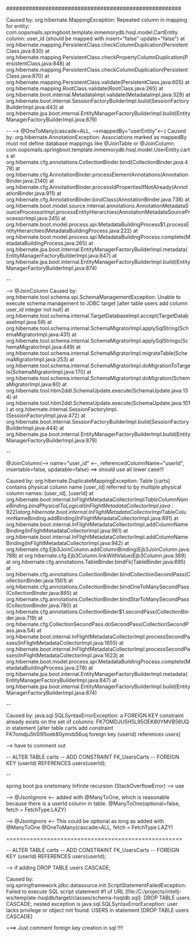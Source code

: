######################################################







Caused by: org.hibernate.MappingException: Repeated column in mapping for entity: com.oopsmails.springboot.template.inmemorydb.hsql.model.CartEntity column: user_id (should be mapped with insert="false" update="false")
	at org.hibernate.mapping.PersistentClass.checkColumnDuplication(PersistentClass.java:830)
	at org.hibernate.mapping.PersistentClass.checkPropertyColumnDuplication(PersistentClass.java:848)
	at org.hibernate.mapping.PersistentClass.checkColumnDuplication(PersistentClass.java:870)
	at org.hibernate.mapping.PersistentClass.validate(PersistentClass.java:605)
	at org.hibernate.mapping.RootClass.validate(RootClass.java:265)
	at org.hibernate.boot.internal.MetadataImpl.validate(MetadataImpl.java:329)
	at org.hibernate.boot.internal.SessionFactoryBuilderImpl.build(SessionFactoryBuilderImpl.java:443)
	at org.hibernate.jpa.boot.internal.EntityManagerFactoryBuilderImpl.build(EntityManagerFactoryBuilderImpl.java:879)

--
--> @OneToMany(cascade=ALL, -->mappedBy="userEntity"<--)
Caused by: org.hibernate.AnnotationException: Associations marked as mappedBy must not define database mappings like @JoinTable or @JoinColumn: com.oopsmails.springboot.template.inmemorydb.hsql.model.UserEntity.carts
	at org.hibernate.cfg.annotations.CollectionBinder.bind(CollectionBinder.java:478)
	at org.hibernate.cfg.AnnotationBinder.processElementAnnotations(AnnotationBinder.java:2140)
	at org.hibernate.cfg.AnnotationBinder.processIdPropertiesIfNotAlready(AnnotationBinder.java:911)
	at org.hibernate.cfg.AnnotationBinder.bindClass(AnnotationBinder.java:738)
	at org.hibernate.boot.model.source.internal.annotations.AnnotationMetadataSourceProcessorImpl.processEntityHierarchies(AnnotationMetadataSourceProcessorImpl.java:245)
	at org.hibernate.boot.model.process.spi.MetadataBuildingProcess$1.processEntityHierarchies(MetadataBuildingProcess.java:222)
	at org.hibernate.boot.model.process.spi.MetadataBuildingProcess.complete(MetadataBuildingProcess.java:265)
	at org.hibernate.jpa.boot.internal.EntityManagerFactoryBuilderImpl.metadata(EntityManagerFactoryBuilderImpl.java:847)
	at org.hibernate.jpa.boot.internal.EntityManagerFactoryBuilderImpl.build(EntityManagerFactoryBuilderImpl.java:874)

--

--> @JoinColumn
Caused by: org.hibernate.tool.schema.spi.SchemaManagementException: Unable to execute schema management to JDBC target [alter table users add column user_id integer not null]
	at org.hibernate.tool.schema.internal.TargetDatabaseImpl.accept(TargetDatabaseImpl.java:59)
	at org.hibernate.tool.schema.internal.SchemaMigratorImpl.applySqlString(SchemaMigratorImpl.java:431)
	at org.hibernate.tool.schema.internal.SchemaMigratorImpl.applySqlStrings(SchemaMigratorImpl.java:449)
	at org.hibernate.tool.schema.internal.SchemaMigratorImpl.migrateTable(SchemaMigratorImpl.java:253)
	at org.hibernate.tool.schema.internal.SchemaMigratorImpl.doMigrationToTargets(SchemaMigratorImpl.java:170)
	at org.hibernate.tool.schema.internal.SchemaMigratorImpl.doMigration(SchemaMigratorImpl.java:60)
	at org.hibernate.tool.hbm2ddl.SchemaUpdate.execute(SchemaUpdate.java:134)
	at org.hibernate.tool.hbm2ddl.SchemaUpdate.execute(SchemaUpdate.java:101)
	at org.hibernate.internal.SessionFactoryImpl.<init>(SessionFactoryImpl.java:472)
	at org.hibernate.boot.internal.SessionFactoryBuilderImpl.build(SessionFactoryBuilderImpl.java:444)
	at org.hibernate.jpa.boot.internal.EntityManagerFactoryBuilderImpl.build(EntityManagerFactoryBuilderImpl.java:879)

--

@JoinColumn(--> name="user_id" <--, referencedColumnName="userId", insertable=false, updatable=false)
==> should use all lower case!!!

Caused by: org.hibernate.DuplicateMappingException: Table [carts] contains physical column name [user_id] referred to by multiple physical column names: [user_id], [userId]
	at org.hibernate.boot.internal.InFlightMetadataCollectorImpl$TableColumnNameBinding.bindPhysicalToLogical(InFlightMetadataCollectorImpl.java:922)
	at org.hibernate.boot.internal.InFlightMetadataCollectorImpl$TableColumnNameBinding.addBinding(InFlightMetadataCollectorImpl.java:891)
	at org.hibernate.boot.internal.InFlightMetadataCollectorImpl.addColumnNameBinding(InFlightMetadataCollectorImpl.java:961)
	at org.hibernate.boot.internal.InFlightMetadataCollectorImpl.addColumnNameBinding(InFlightMetadataCollectorImpl.java:942)
	at org.hibernate.cfg.Ejb3JoinColumn.addColumnBinding(Ejb3JoinColumn.java:788)
	at org.hibernate.cfg.Ejb3Column.linkWithValue(Ejb3Column.java:369)
	at org.hibernate.cfg.annotations.TableBinder.bindFk(TableBinder.java:695)
	at org.hibernate.cfg.annotations.CollectionBinder.bindCollectionSecondPass(CollectionBinder.java:1561)
	at org.hibernate.cfg.annotations.CollectionBinder.bindOneToManySecondPass(CollectionBinder.java:865)
	at org.hibernate.cfg.annotations.CollectionBinder.bindStarToManySecondPass(CollectionBinder.java:780)
	at org.hibernate.cfg.annotations.CollectionBinder$1.secondPass(CollectionBinder.java:719)
	at org.hibernate.cfg.CollectionSecondPass.doSecondPass(CollectionSecondPass.java:54)
	at org.hibernate.boot.internal.InFlightMetadataCollectorImpl.processSecondPasses(InFlightMetadataCollectorImpl.java:1655)
	at org.hibernate.boot.internal.InFlightMetadataCollectorImpl.processSecondPasses(InFlightMetadataCollectorImpl.java:1623)
	at org.hibernate.boot.model.process.spi.MetadataBuildingProcess.complete(MetadataBuildingProcess.java:278)
	at org.hibernate.jpa.boot.internal.EntityManagerFactoryBuilderImpl.metadata(EntityManagerFactoryBuilderImpl.java:847)
	at org.hibernate.jpa.boot.internal.EntityManagerFactoryBuilderImpl.build(EntityManagerFactoryBuilderImpl.java:874)

--


Caused by: java.sql.SQLSyntaxErrorException: a FOREIGN KEY constraint already exists on the set of columns: FK7OMDJU5H5L95OEK80YMVB56UQ in statement [alter table carts add constraint FK7omdju5h5l95oek80ymvb56uq foreign key (userid) references users]

--> have to comment out

-- ALTER TABLE carts
-- ADD CONSTRAINT FK_UsersCarts
-- FOREIGN KEY (userId) REFERENCES users(userId);


--

spring boot jpa onetomany Infinite recursion (StackOverflowError)
--> use 

--> @JsonIgnore <-- added with @ManyToOne, which is reasonable because there is a userId column in table.
@ManyToOne(optional=false, fetch = FetchType.LAZY)


--> @JsonIgnore <-- This could be optional as long as added with @ManyToOne
@OneToMany(cascade=ALL, fetch = FetchType.LAZY)



====================================================


-- ALTER TABLE carts
-- ADD CONSTRAINT FK_UsersCarts
-- FOREIGN KEY (userId) REFERENCES users(userId);

--> if adding DROP TABLE users CASCADE;

Caused by: org.springframework.jdbc.datasource.init.ScriptStatementFailedException: Failed to execute SQL script statement #1 of URL [file:/C:/projects/intellj-ws/template-hsqldb/target/classes/schema-hsqldb.sql]: DROP TABLE users CASCADE; nested exception is java.sql.SQLSyntaxErrorException: user lacks privilege or object not found: USERS in statement [DROP TABLE users CASCADE]


===> Just comment foreign key creation in sql !!!!




